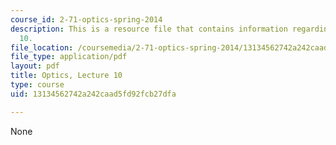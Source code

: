 ```yaml
---
course_id: 2-71-optics-spring-2014
description: This is a resource file that contains information regarding optics lecture
  10.
file_location: /coursemedia/2-71-optics-spring-2014/13134562742a242caad5fd92fcb27dfa_MIT2_71S14_lec10_notes.pdf
file_type: application/pdf
layout: pdf
title: Optics, Lecture 10
type: course
uid: 13134562742a242caad5fd92fcb27dfa

---
```

None